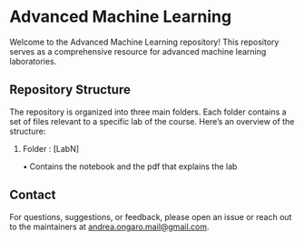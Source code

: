 # Advanced Machine Learning

Welcome to the Advanced Machine Learning repository! This repository serves as a comprehensive resource for advanced machine learning laboratories.

## Repository Structure

The repository is organized into three main folders. Each folder contains a set of files relevant to a specific lab of the course. Here’s an overview of the structure:

1. Folder : [LabN]

   •	Contains the notebook and the pdf that explains the lab

## Contact

For questions, suggestions, or feedback, please open an issue or reach out to the maintainers at andrea.ongaro.mail@gmail.com.
